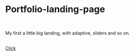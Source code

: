 <h1>Portfolio-landing-page</h1><br>
<p>My first a little big landing, with adaptive, sliders and so on.<p><br>
<a href="https://dragoneknp.github.io/Portfolio-landing-page/">Click</a>
